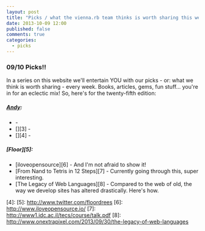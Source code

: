 ```yaml
---
layout: post
title: "Picks / what the vienna.rb team thinks is worth sharing this week"
date: 2013-10-09 12:00
published: false
comments: true
categories:
  - picks
---
```


### 09/10 Picks!!

In a series on this website we'll entertain YOU with our picks - or: what we think is worth sharing - every week.
Books, articles, gems, fun stuff... you're in for an eclectic mix! So, here's for the twenty-fifth edition:

##### [Andy][1]:
  - [][2] - 
  - [][3] - 
  - [][4] - 
  
##### [Floor][5]:
  - [iloveopensource][6] - And I'm not afraid to show it!
  - [From Nand to Tetris in 12 Steps][7] - Currently going through this, super interesting.
  - [The Legacy of Web Languages][8] - Compared to the web of old, the way we develop sites has altered drastically. Here's how.

[1]: http://www.twitter.com/pxlpnk
[2]: 
[3]: 
[4]: 
[5]: http://www.twitter.com/floordrees
[6]: http://www.iloveopensource.io/
[7]: http://www1.idc.ac.il/tecs/course/talk.pdf
[8]: http://www.onextrapixel.com/2013/09/30/the-legacy-of-web-languages 